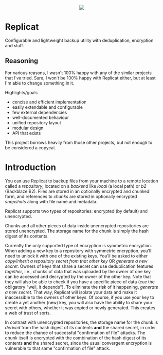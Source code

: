 <p align='center'>
    <img src='https://i.imgur.com/1vtNQHs.png' />
</p>

# Replicat

Configurable and lightweight backup utility with deduplication, encryption and stuff.

## Reasoning

For various reasons, I wasn't 100% happy with any of the similar projects that I've tried.
Sure, I won't be 100% happy with Replicat either, but at least I'm able to change something in it.

Highlights/goals

  - concise and efficient implementation
  - easily extendable and configurable
  - few external dependencies
  - well-documented behaviour
  - unified repository layout
  - modular design
  - API that exists

This project borrows heavily from those other projects, but not enough to be considered
a copycat.

# Introduction

You can use Replicat to backup files from your machine to a remote location called a *repository*,
located on a *backend* like *local* (a local path) or *b2* (Backblaze B2). Files are stored in an
optionally encrypted and chunked form, and references to *chunks* are stored in optionally encrypted
*snapshots* along with file name and metadata.

Replicat supports two types of repositories: encrypted (by default) and unencrypted.

Chunks and all other pieces of data inside unencrypted repositories are stored unencrypted.
The storage name for the chunk is simply the hash digest of its contents.

Currently the only supported type of encryption is symmetric encryption. When adding a new key
to a repository with symmetric encryption, you'll need to unlock it with one of the existing keys.
You'll be asked to either *copy/inherit a repository secret from that other key* OR 
*generate a new secret*. Owners of keys that share a secret can use deduplication features *together*,
i.e., chunks of data that was uploaded by the owner of one key can be
accessed and decrypted by the owner of the other key. Note that they will also be able to check
if you have a specific piece of data (cue the obligatory "well, it depends"). To eliminate the
risk of it happening, *generate a new secret*. That way, Replicat will isolate your data and
make it inaccessible to the owners of other keys. Of course, if you use your key to create a
yet another (new) key, you will also have the ability to share your secret with others, whether
it was copied or newly generated. This creates a web of trust of sorts.

In contrast with unencrypted repositories, the storage name for the chunk is *derived* from the
hash digest of its contents **and** the shared secret, in order to reduce the chance of successful
"confirmation of file" attacks. The chunk itself is encrypted with the combination of the hash
digest of its contents **and** the shared secret, since the usual convergent encryption is
vulnerable to that same "confirmation of file" attack.
